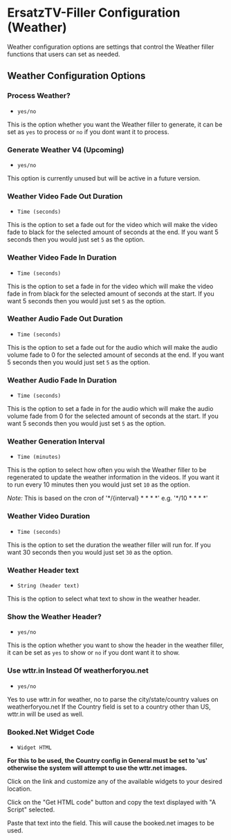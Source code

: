 # ErsatzTV-Filler Configuration (Weather)

Weather configuration options are settings that control the Weather filler functions that users can set as needed.

## Weather Configuration Options

### Process Weather?

- `yes/no`

This is the option whether you want the Weather filler to generate, it can be set as `yes` to process or `no` if you dont want it to process.

### Generate Weather V4 (Upcoming)

- `yes/no`

This option is currently unused but will be active in a future version.

### Weather Video Fade Out Duration

- `Time (seconds)`

This is the option to set a fade out for the video which will make the video fade to black for the selected amount of seconds at the end. If you want 5 seconds then you would just set `5` as the option.

### Weather Video Fade In Duration

- `Time (seconds)`

This is the option to set a fade in for the video which will make the video fade in from black for the selected amount of seconds at the start. If you want 5 seconds then you would just set `5` as the option.

### Weather Audio Fade Out Duration

- `Time (seconds)`

This is the option to set a fade out for the audio which will make the audio volume fade to 0 for the selected amount of seconds at the end. If you want 5 seconds then you would just set `5` as the option.

### Weather Audio Fade In Duration

- `Time (seconds)`

This is the option to set a fade in for the audio which will make the audio volume fade from 0 for the selected amount of seconds at the start. If you want 5 seconds then you would just set `5` as the option.

### Weather Generation Interval

- `Time (minutes)`

This is the option to select how often you wish the Weather filler to be regenerated to update the weather information in the videos. If you want it to run every 10 minutes then you would just set `10` as the option.

*Note:* This is based on the cron of '\*/{interval} \* \* \* \*' e.g. '\*/10 \* \* \* \*'

### Weather Video Duration

- `Time (seconds)`

This is the option to set the duration the weather filler will run for. If you want 30 seconds then you would just set `30` as the option.

### Weather Header text

- `String (header text)`

This is the option to select what text to show in the weather header.

### Show the Weather Header?

- `yes/no`

This is the option whether you want to show the header in the weather filler, it can be set as `yes` to show or `no` if you dont want it to show.

### Use wttr.in Instead Of weatherforyou.net
- `yes/no`

Yes to use wttr.in for weather, no to parse the city/state/country values on weatherforyou.net
If the Country field is set to a country other than US, wttr.in will be used as well.

### Booked.Net Widget Code
- `Widget HTML`

<b>For this to be used, the Country config in General must be set to 'us' otherwise the system will attempt to use the wttr.net images.</b>

Click on the link and customize any of the available widgets to your desired location.

Click on the "Get HTML code" button and copy the text displayed with "A Script" selected.

Paste that text into the field.  This will cause the booked.net images to be used.